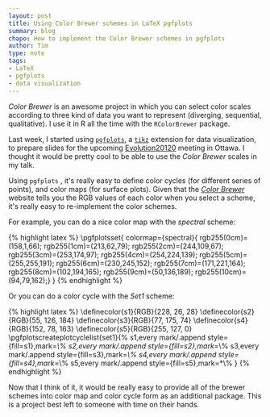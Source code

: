 ```yaml
---
layout: post
title: Using Color Brewer schemes in LaTeX pgfplots
summary: blog
chapo: How to implement the Color Brewer schemes in pgfplots
author: Tim
type: note
tags:
- LaTeX
- pgfplots
- data visualization
---
```


*Color Brewer* is an awesome project in which you can select color scales according to three kind of data you want to represent (diverging, sequential, qualitative). I use it in R all the time with the ```RColorBrewer``` package.

Last week, I started using [```pgfplots```](http://pgfplots.sourceforge.net/), a [```tikz```](http://www.texample.net/) extension for data visualization, to prepare slides for the upcoming [Evolution20120](http://www.confersense.ca/Evolution2012/) meeting in Ottawa. I thought it would be pretty cool to be able to use the *Color Brewer* scales in my talk.

Using ```pgfplots``` , it's really easy to define color cycles (for different series of points), and color maps (for surface plots). Given that the *[Color Brewer](http://colorbrewer2.org/)* website tells you the RGB values of each color when you select a scheme, it's really easy to re-implement the color schemes.

For example, you can do a nice color map with the *spectral* scheme:

{% highlight latex %}
\pgfplotsset{
    colormap={spectral}{
		rgb255(0cm)=(158,1,66); 
		rgb255(1cm)=(213,62,79);
		rgb255(2cm)=(244,109,67);
		rgb255(3cm)=(253,174,97);
		rgb255(4cm)=(254,224,139);
		rgb255(5cm)=(255,255,191);
		rgb255(6cm)=(230,245,152);
		rgb255(7cm)=(171,221,164);
		rgb255(8cm)=(102,194,165);
		rgb255(9cm)=(50,136,189);
		rgb255(10cm)=(94,79,162);}
	}
{% endhighlight %}

Or you can do a color cycle with the *Set1* scheme:

{% highlight latex %}
\definecolor{s1}{RGB}{228, 26, 28}
\definecolor{s2}{RGB}{55, 126, 184}
\definecolor{s3}{RGB}{77, 175, 74}
\definecolor{s4}{RGB}{152, 78, 163}
\definecolor{s5}{RGB}{255, 127, 0}
\pgfplotscreateplotcyclelist{set1}{%
  s1,every mark/.append style={fill=s1},mark=*\\%
	s2,every mark/.append style={fill=s2},mark=*\\%
	s3,every mark/.append style={fill=s3},mark=*\\%
	s4,every mark/.append style={fill=s4},mark=*\\%
	s5,every mark/.append style={fill=s5},mark=*\\%
}
{% endhighlight %}

Now that I think of it, it would be really easy to provide all of the brewer schemes into color map and color cycle form as an additional package. This is a project best left to someone with time on their hands.